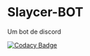 # Slaycer-BOT
Um bot de discord

[![Codacy Badge](https://api.codacy.com/project/badge/Grade/183da08dfca9462ba660d2fef1773d51)](https://www.codacy.com/manual/Slaycer-Network/Slaycer-BOT?utm_source=github.com&amp;utm_medium=referral&amp;utm_content=Slaycer-Network/Slaycer-BOT&amp;utm_campaign=Badge_Grade)
